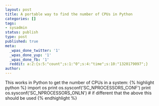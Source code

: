 ```yaml
---
layout: post
title: A portable way to find the number of CPUs in Python
categories: []
tags:
- sysadmin
status: publish
type: post
published: true
meta:
  _wpas_done_twitter: '1'
  _wpas_done_yup: '1'
  _wpas_done_fb: '1'
  reddit: a:2:{s:5:"count";s:1:"0";s:4:"time";s:10:"1320179097";}
author: 
---
```

This works in Python to get the number of CPUs in a system:
{% highlight python %}
import os
print os.sysconf('SC_NPROCESSORS_CONF')
print os.sysconf('SC_NPROCESSORS_ONLN') # if different that the above this should be used
{% endhighlight %}
